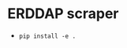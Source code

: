 # ERDDAP scraper

- `pip install -e .`
<!-- - `python -m erddap_scraper https://catalogue.hakai.org/erddap,https://www.smartatlantic.ca/erddap` -->
